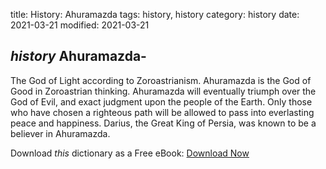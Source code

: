 title: History: Ahuramazda
tags: history, history
category: history
date: 2021-03-21
modified: 2021-03-21

## _history_  Ahuramazda-
The God of Light according to Zoroastrianism.
Ahuramazda is the God of Good in Zoroastrian thinking.  Ahuramazda
will eventually triumph over the God of Evil, and exact judgment upon
the people of the Earth.  Only those who have chosen a righteous path
will be allowed to pass into everlasting peace and happiness.
Darius, the Great King of Persia, was known to be a believer in
Ahuramazda.


Download *this* dictionary as a Free eBook: [Download Now]({static}static/CairnsHistoryDictionary.pdf)

